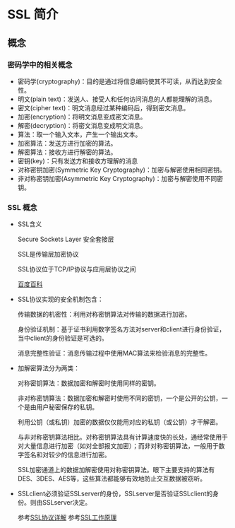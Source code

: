 # SSL 简介

## 概念

### 密码学中的相关概念

- 密码学(cryptography)：目的是通过将信息编码使其不可读，从而达到安全性。
- 明文(plain text)：发送人、接受人和任何访问消息的人都能理解的消息。
- 密文(cipher text)：明文消息经过某种编码后，得到密文消息。
- 加密(encryption)：将明文消息变成密文消息。
- 解密(decryption)：将密文消息变成明文消息。
- 算法：取一个输入文本，产生一个输出文本。
- 加密算法：发送方进行加密的算法。
- 解密算法：接收方进行解密的算法。
- 密钥(key)：只有发送方和接收方理解的消息
- 对称密钥加密(Symmetric Key Cryptography)：加密与解密使用相同密钥。
- 非对称密钥加密(Asymmetric Key Cryptography)：加密与解密使用不同密钥。


### SSL 概念

- SSL含义

    Secure Sockets Layer 安全套接层

    SSL是传输层加密协议

    SSL协议位于TCP/IP协议与应用层协议之间

    [百度百科](https://baike.baidu.com/item/ssl/320778)

- SSL协议实现的安全机制包含：

    传输数据的机密性：利用对称密钥算法对传输的数据进行加密。

    身份验证机制：基于证书利用数字签名方法对server和client进行身份验证，当中client的身份验证是可选的。

    消息完整性验证：消息传输过程中使用MAC算法来检验消息的完整性。

- 加解密算法分为两类：

    对称密钥算法：数据加密和解密时使用同样的密钥。

    非对称密钥算法：数据加密和解密时使用不同的密钥，一个是公开的公钥，一个是由用户秘密保存的私钥。

    利用公钥（或私钥）加密的数据仅仅能用对应的私钥（或公钥）才干解密。

    与非对称密钥算法相比。对称密钥算法具有计算速度快的长处，通经常使用于对大量信息进行加密（如对全部报文加密）；而非对称密钥算法，一般用于数字签名和对较少的信息进行加密。

    SSL加密通道上的数据加解密使用对称密钥算法。眼下主要支持的算法有DES、3DES、AES等，这些算法都能够有效地防止交互数据被窃听。

- SSLclient必须验证SSLserver的身份，SSLserver是否验证SSLclient的身份。则由SSLserver决定。

    参考[SSL协议详解](https://www.cnblogs.com/jeriffe/articles/2804190.html)
    参考[SSL工作原理](https://www.cnblogs.com/bhlsheji/p/4586597.html)